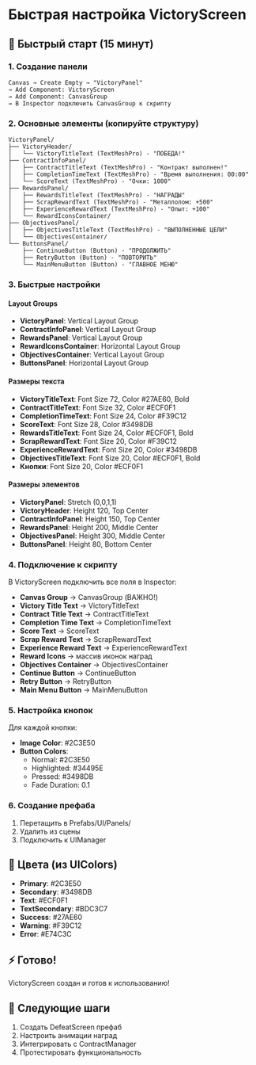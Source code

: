 # Быстрая настройка VictoryScreen

## 🚀 Быстрый старт (15 минут)

### 1. Создание панели
```
Canvas → Create Empty → "VictoryPanel"
→ Add Component: VictoryScreen
→ Add Component: CanvasGroup
→ В Inspector подключить CanvasGroup к скрипту
```

### 2. Основные элементы (копируйте структуру)
```
VictoryPanel/
├── VictoryHeader/
│   └── VictoryTitleText (TextMeshPro) - "ПОБЕДА!"
├── ContractInfoPanel/
│   ├── ContractTitleText (TextMeshPro) - "Контракт выполнен!"
│   ├── CompletionTimeText (TextMeshPro) - "Время выполнения: 00:00"
│   └── ScoreText (TextMeshPro) - "Очки: 1000"
├── RewardsPanel/
│   ├── RewardsTitleText (TextMeshPro) - "НАГРАДЫ"
│   ├── ScrapRewardText (TextMeshPro) - "Металлолом: +500"
│   ├── ExperienceRewardText (TextMeshPro) - "Опыт: +100"
│   └── RewardIconsContainer/
├── ObjectivesPanel/
│   ├── ObjectivesTitleText (TextMeshPro) - "ВЫПОЛНЕННЫЕ ЦЕЛИ"
│   └── ObjectivesContainer/
└── ButtonsPanel/
    ├── ContinueButton (Button) - "ПРОДОЛЖИТЬ"
    ├── RetryButton (Button) - "ПОВТОРИТЬ"
    └── MainMenuButton (Button) - "ГЛАВНОЕ МЕНЮ"
```

### 3. Быстрые настройки

#### Layout Groups
- **VictoryPanel**: Vertical Layout Group
- **ContractInfoPanel**: Vertical Layout Group
- **RewardsPanel**: Vertical Layout Group
- **RewardIconsContainer**: Horizontal Layout Group
- **ObjectivesContainer**: Vertical Layout Group
- **ButtonsPanel**: Horizontal Layout Group

#### Размеры текста
- **VictoryTitleText**: Font Size 72, Color #27AE60, Bold
- **ContractTitleText**: Font Size 32, Color #ECF0F1
- **CompletionTimeText**: Font Size 24, Color #F39C12
- **ScoreText**: Font Size 28, Color #3498DB
- **RewardsTitleText**: Font Size 24, Color #ECF0F1, Bold
- **ScrapRewardText**: Font Size 20, Color #F39C12
- **ExperienceRewardText**: Font Size 20, Color #3498DB
- **ObjectivesTitleText**: Font Size 20, Color #ECF0F1, Bold
- **Кнопки**: Font Size 20, Color #ECF0F1

#### Размеры элементов
- **VictoryPanel**: Stretch (0,0,1,1)
- **VictoryHeader**: Height 120, Top Center
- **ContractInfoPanel**: Height 150, Top Center
- **RewardsPanel**: Height 200, Middle Center
- **ObjectivesPanel**: Height 300, Middle Center
- **ButtonsPanel**: Height 80, Bottom Center

### 4. Подключение к скрипту
В VictoryScreen подключить все поля в Inspector:
- **Canvas Group** → CanvasGroup (ВАЖНО!)
- **Victory Title Text** → VictoryTitleText
- **Contract Title Text** → ContractTitleText
- **Completion Time Text** → CompletionTimeText
- **Score Text** → ScoreText
- **Scrap Reward Text** → ScrapRewardText
- **Experience Reward Text** → ExperienceRewardText
- **Reward Icons** → массив иконок наград
- **Objectives Container** → ObjectivesContainer
- **Continue Button** → ContinueButton
- **Retry Button** → RetryButton
- **Main Menu Button** → MainMenuButton

### 5. Настройка кнопок
Для каждой кнопки:
- **Image Color**: #2C3E50
- **Button Colors**:
  - Normal: #2C3E50
  - Highlighted: #34495E
  - Pressed: #3498DB
  - Fade Duration: 0.1

### 6. Создание префаба
1. Перетащить в Prefabs/UI/Panels/
2. Удалить из сцены
3. Подключить к UIManager

## 🎨 Цвета (из UIColors)
- **Primary**: #2C3E50
- **Secondary**: #3498DB
- **Text**: #ECF0F1
- **TextSecondary**: #BDC3C7
- **Success**: #27AE60
- **Warning**: #F39C12
- **Error**: #E74C3C

## ⚡ Готово!
VictoryScreen создан и готов к использованию!

## 🔧 Следующие шаги
1. Создать DefeatScreen префаб
2. Настроить анимации наград
3. Интегрировать с ContractManager
4. Протестировать функциональность
